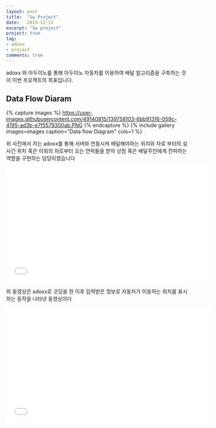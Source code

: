 ```yaml
---
layout: post
title:  "Sw Project"
date:   2019-12-12
excerpt: "Sw project"
project: true
tag:
- adoxx 
- project
comments: true
---
```


adoxx 와 아두이노를 통해 아두이노 자동차를 이용하여 배달 알고리즘을
구축하는 것이 이번 프로젝트의 목표입니다. 

## Data Flow Diaram

{% capture images %}
https://user-images.githubusercontent.com/49140815/139758103-6bb91316-059c-4195-ad3b-e7f5579300ab.PNG
{% endcapture %}
{% include gallery images=images caption="Data flow Diagram" cols=1 %}

위 사진에서 저는 adoxx를 통해 서버와 연동시켜 배달해야하는 위치와 차로 부터의 실사간 위치 혹은 
이외의 차로부터 오는 연락들을 받아 상점 혹은 배달주인에게 전파하는 역할을 구현하는 담당이였습니다


<iframe width="560" height="315" src="//www.youtube.com/embed/Zxh9BdxJVA8" frameborder="0"> </iframe>

위 동영상은 adoxx로 코딩을 한 이후 입력받은 정보로 자동차가 이동하는 위치를 표시하는 
동작을 나타낸 동영상이다

<iframe width="560" height="315" src="//www.youtube.com/embed/DNriPSghztQ" frameborder="0"> </iframe>

